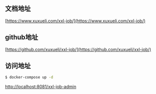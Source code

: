 ## 文档地址
[https://www.xuxueli.com/xxl-job/](https://www.xuxueli.com/xxl-job/)
## github地址
[https://github.com/xuxueli/xxl-job/](https://github.com/xuxueli/xxl-job/)
## 访问地址
```bash
$ docker-compose up -d
```
[http://localhost:8081/xxl-job-admin](http://localhost:8081/xxl-job-admin)